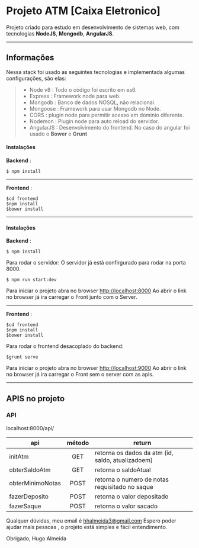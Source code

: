 Projeto ATM [Caixa Eletronico]
===================

Projeto criado para estudo em desenvolvimento de sistemas web, com tecnologias **NodeJS**, **Mongodb**, **AngularJS**.

----------

Informações
-------------

Nessa stack foi usado as seguintes tecnologias e implementada algumas configurações, são elas:

> - Node v8 :  Todo o código foi escrito em es6.
> - Express : Framework node para web.
> - Mongodb : Banco de dados NOSQL, não relacional.
> - Mongoose : Framework para usar Mongodb no Node.
> - CORS : plugin node para permitir acesso em dominio diferente.
> - Nodemon : Plugin node para auto reload do servidor.
> - AngularJS : Desenvolvimento do frontend. 
> No caso do angular foi usado o **Bower** e **Grunt**

#### <i class="icon-hdd"></i> Instalações
**Backend** :

	$ npm install
   


----------
**Frontend** :

    $cd frontend
    $npm install
    $bower install
   
----------

#### <i class="icon-hdd"></i> Instalações
**Backend** :

	$ npm install

Para rodar o servidor:
O servidor já está confirgurado para rodar na porta 8000.

    $ npm run start:dev

Para iniciar o projeto abra no browser [http://localhost:8000](http://localhost:8000)
Ao abrir o link no browser já ira carregar o Front junto com o Server.

----------
**Frontend** :

    $cd frontend
    $npm install
    $bower install
   
  Para rodar o frontend desacoplado do backend:
  

    $grunt serve
Para iniciar o projeto abra no browser [http://localhost:9000](http://localhost:8000) 
Ao abrir o link no browser já ira carregar o Front sem o server com as apis.
  
----------

APIS no projeto
--------------------
### API
localhost:8000/api/ 

api              | método   |return 
---------------- |:----------:| ---
initAtm 		 | GET		| retorna os dados da atm (id, saldo, atualizadoem)
obterSaldoAtm    | GET		| retorna o saldoAtual 
obterMinimoNotas | POST		| retorna o numero de notas requisitado no saque
fazerDeposito	 | POST		| retorna o valor depositado
fazerSaque       | POST		| retorna o valor sacado


Qualquer dúvidas, meu email é hhalmeida3@gmail.com
Espero poder ajudar mais pessoas , o projeto está simples e fácil entendimento.

Obrigado, Hugo Almeida